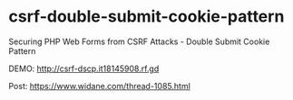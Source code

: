 # csrf-double-submit-cookie-pattern
Securing PHP Web Forms from CSRF Attacks -  Double Submit Cookie Pattern

DEMO: http://csrf-dscp.it18145908.rf.gd

Post: https://www.widane.com/thread-1085.html
